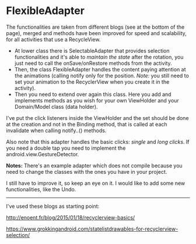 # FlexibleAdapter

The functionalities are taken from different blogs (see at the bottom of the page), merged and methods have been improved for speed and scalability, for all activities that use a RecycleView.

* At lower class there is SelectableAdapter that provides selection functionalities and it's able to _maintain the state_ after the rotation, you just need to call the onSave/onRestore methods from the activity.
* Then, the class FlexibleAdapter handles the content paying attention at the animations (calling notify only for the position. _Note:_ you still need to set your animation to the RecyclerView when you create it in the activity).
* Then you need to extend over again this class. Here you add and implements methods as you wish for your own ViewHolder and your Domain/Model class (data holder).

I've put the click listeners inside the ViewHolder and the set should be done at the creation and not in the Binding method, that is called at each invalidate when calling notify..() methods.

Also note that this adapter handles the basic clicks: _single_ and _long clicks_. If you need a double tap you need to implement the android.view.GestureDetector.


**Notes:**
There's an example adapter which does not compile because you need to change the classes with the ones you have in your project.


I still have to improve it, so keep an eye on it.
I would like to add some new functionalities, like the Undo.



***

I've used these blogs as starting point:

http://enoent.fr/blog/2015/01/18/recyclerview-basics/

https://www.grokkingandroid.com/statelistdrawables-for-recyclerview-selection/
